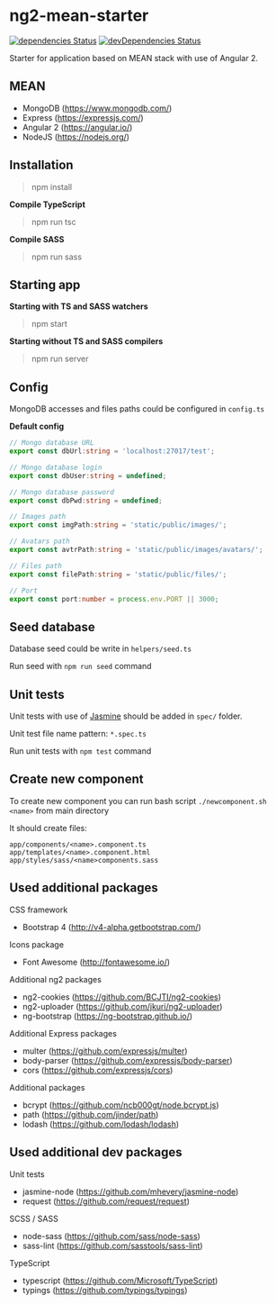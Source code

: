 # ng2-mean-starter
[![dependencies Status](https://david-dm.org/Qcza/ng2-mean-starter/status.svg)](https://david-dm.org/Qcza/ng2-mean-starter)
[![devDependencies Status](https://david-dm.org/Qcza/ng2-mean-starter/dev-status.svg)](https://david-dm.org/Qcza/ng2-mean-starter?type=dev)

Starter for application based on MEAN stack with use of Angular 2.


## MEAN ##
- MongoDB (https://www.mongodb.com/)
- Express (https://expressjs.com/)
- Angular 2 (https://angular.io/)
- NodeJS (https://nodejs.org/)

## Installation ##
> npm install

**Compile TypeScript**
> npm run tsc

**Compile SASS**
> npm run sass

## Starting app ##
**Starting with TS and SASS watchers**
> npm start

**Starting without TS and SASS compilers**
> npm run server

## Config ##
MongoDB accesses and files paths could be configured in `config.ts`

**Default config**
```typescript
// Mongo database URL
export const dbUrl:string = 'localhost:27017/test';

// Mongo database login
export const dbUser:string = undefined;

// Mongo database password
export const dbPwd:string = undefined;

// Images path
export const imgPath:string = 'static/public/images/';

// Avatars path
export const avtrPath:string = 'static/public/images/avatars/';

// Files path
export const filePath:string = 'static/public/files/';

// Port
export const port:number = process.env.PORT || 3000;
```

## Seed database ##
Database seed could be write in `helpers/seed.ts`

Run seed with `npm run seed` command

## Unit tests ##
Unit tests with use of [Jasmine](http://jasmine.github.io/) should be added in `spec/` folder.

Unit test file name pattern: `*.spec.ts`

Run unit tests with `npm test` command

## Create new component ##
To create new component you can run bash script `./newcomponent.sh <name>` from main directory

It should create files:
```
app/components/<name>.component.ts
app/templates/<name>.component.html
app/styles/sass/<name>components.sass
```

## Used additional packages ##
CSS framework 
- Bootstrap 4 (http://v4-alpha.getbootstrap.com/)

Icons package
- Font Awesome (http://fontawesome.io/)

Additional ng2 packages
- ng2-cookies (https://github.com/BCJTI/ng2-cookies)
- ng2-uploader (https://github.com/jkuri/ng2-uploader)
- ng-bootstrap (https://ng-bootstrap.github.io/)

Additional Express packages
- multer (https://github.com/expressjs/multer)
- body-parser (https://github.com/expressjs/body-parser)
- cors (https://github.com/expressjs/cors)

Additional packages
- bcrypt (https://github.com/ncb000gt/node.bcrypt.js)
- path (https://github.com/jinder/path)
- lodash (https://github.com/lodash/lodash)

## Used additional dev packages ##
Unit tests
- jasmine-node (https://github.com/mhevery/jasmine-node)
- request (https://github.com/request/request)

SCSS / SASS
- node-sass (https://github.com/sass/node-sass)
- sass-lint (https://github.com/sasstools/sass-lint)

TypeScript
- typescript (https://github.com/Microsoft/TypeScript)
- typings (https://github.com/typings/typings)